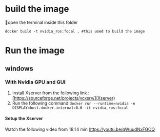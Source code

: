 # build the image 
📝open the terminal inside this folder 
```
docker build -t nvidia_ros:focal . #this used to build the image 
```
# Run the image 
## windows
### With Nvidia GPU and GUI
1. Install Xserver from the following link : [https://sourceforge.net/projects/vcxsrv/](Xserver)
2. Run the following command ```docker run --runtime=nvidia -e DISPLAY=host.docker.internal:0.0 -it nvidia_ros:focal```
#### Setup the Xserver
Watch the following video from 18:14 min
https://youtu.be/qWuudNxFGOQ
